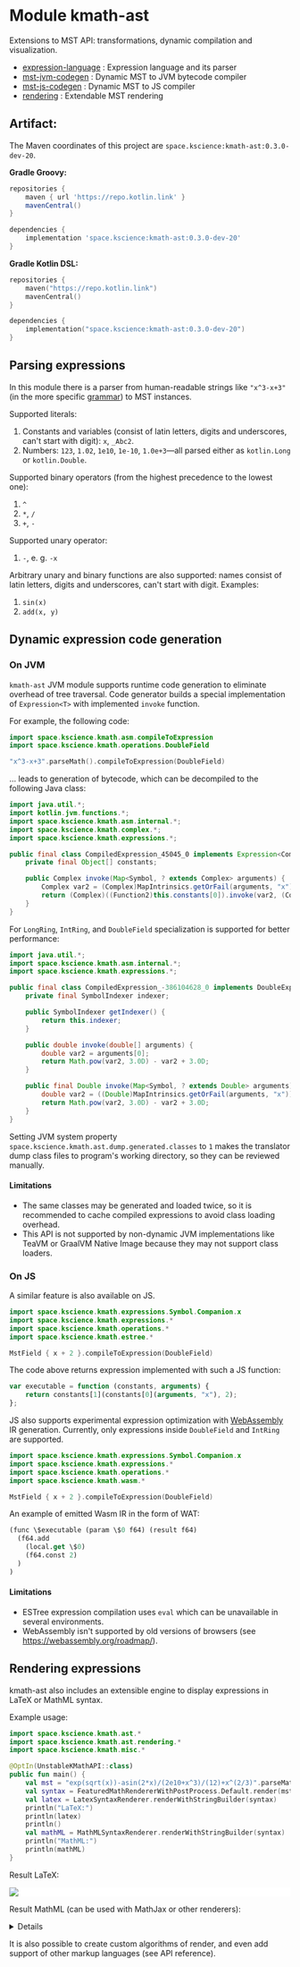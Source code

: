 # Module kmath-ast

Extensions to MST API: transformations, dynamic compilation and visualization.

 - [expression-language](src/commonMain/kotlin/space/kscience/kmath/ast/parser.kt) : Expression language and its parser
 - [mst-jvm-codegen](src/jvmMain/kotlin/space/kscience/kmath/asm/asm.kt) : Dynamic MST to JVM bytecode compiler
 - [mst-js-codegen](src/jsMain/kotlin/space/kscience/kmath/estree/estree.kt) : Dynamic MST to JS compiler
 - [rendering](src/commonMain/kotlin/space/kscience/kmath/ast/rendering/MathRenderer.kt) : Extendable MST rendering


## Artifact:

The Maven coordinates of this project are `space.kscience:kmath-ast:0.3.0-dev-20`.

**Gradle Groovy:**
```groovy
repositories {
    maven { url 'https://repo.kotlin.link' }
    mavenCentral()
}

dependencies {
    implementation 'space.kscience:kmath-ast:0.3.0-dev-20'
}
```
**Gradle Kotlin DSL:**
```kotlin
repositories {
    maven("https://repo.kotlin.link")
    mavenCentral()
}

dependencies {
    implementation("space.kscience:kmath-ast:0.3.0-dev-20")
}
```

## Parsing expressions

In this module there is a parser from human-readable strings like `"x^3-x+3"` (in the more specific [grammar](reference/ArithmeticsEvaluator.g4)) to MST instances.

Supported literals:
1. Constants and variables (consist of latin letters, digits and underscores, can't start with digit): `x`, `_Abc2`.
2. Numbers: `123`, `1.02`, `1e10`, `1e-10`, `1.0e+3`&mdash;all parsed either as `kotlin.Long` or `kotlin.Double`.

Supported binary operators (from the highest precedence to the lowest one):
1. `^`
2. `*`, `/`
3. `+`, `-`

Supported unary operator:
1. `-`, e.&nbsp;g. `-x`

Arbitrary unary and binary functions are also supported: names consist of latin letters, digits and underscores, can't start with digit. Examples:
1. `sin(x)`
2. `add(x, y)`

## Dynamic expression code generation

### On JVM

`kmath-ast` JVM module supports runtime code generation to eliminate overhead of tree traversal. Code generator builds a
special implementation of `Expression<T>` with implemented `invoke` function.

For example, the following code:

```kotlin
import space.kscience.kmath.asm.compileToExpression
import space.kscience.kmath.operations.DoubleField

"x^3-x+3".parseMath().compileToExpression(DoubleField)
```

&mldr; leads to generation of bytecode, which can be decompiled to the following Java class:

```java
import java.util.*;
import kotlin.jvm.functions.*;
import space.kscience.kmath.asm.internal.*;
import space.kscience.kmath.complex.*;
import space.kscience.kmath.expressions.*;

public final class CompiledExpression_45045_0 implements Expression<Complex> {
    private final Object[] constants;

    public Complex invoke(Map<Symbol, ? extends Complex> arguments) {
        Complex var2 = (Complex)MapIntrinsics.getOrFail(arguments, "x");
        return (Complex)((Function2)this.constants[0]).invoke(var2, (Complex)this.constants[1]);
    }
}
```

For `LongRing`, `IntRing`, and `DoubleField` specialization is supported for better performance:

```java
import java.util.*;
import space.kscience.kmath.asm.internal.*;
import space.kscience.kmath.expressions.*;

public final class CompiledExpression_-386104628_0 implements DoubleExpression {
    private final SymbolIndexer indexer;

    public SymbolIndexer getIndexer() {
        return this.indexer;
    }

    public double invoke(double[] arguments) {
        double var2 = arguments[0];
        return Math.pow(var2, 3.0D) - var2 + 3.0D;
    }

    public final Double invoke(Map<Symbol, ? extends Double> arguments) {
        double var2 = ((Double)MapIntrinsics.getOrFail(arguments, "x")).doubleValue();
        return Math.pow(var2, 3.0D) - var2 + 3.0D;
    }
}
```

Setting JVM system property `space.kscience.kmath.ast.dump.generated.classes` to `1` makes the translator dump class files to program's working directory, so they can be reviewed manually.

#### Limitations

- The same classes may be generated and loaded twice, so it is recommended to cache compiled expressions to avoid class loading overhead.
- This API is not supported by non-dynamic JVM implementations like TeaVM or GraalVM Native Image because they may not support class loaders.

### On JS

A similar feature is also available on JS.

```kotlin
import space.kscience.kmath.expressions.Symbol.Companion.x
import space.kscience.kmath.expressions.*
import space.kscience.kmath.operations.*
import space.kscience.kmath.estree.*

MstField { x + 2 }.compileToExpression(DoubleField)
``` 

The code above returns expression implemented with such a JS function:

```js
var executable = function (constants, arguments) {
    return constants[1](constants[0](arguments, "x"), 2);
};
```

JS also supports experimental expression optimization with [WebAssembly](https://webassembly.org/) IR generation.
Currently, only expressions inside `DoubleField` and `IntRing` are supported.

```kotlin
import space.kscience.kmath.expressions.Symbol.Companion.x
import space.kscience.kmath.expressions.*
import space.kscience.kmath.operations.*
import space.kscience.kmath.wasm.*

MstField { x + 2 }.compileToExpression(DoubleField)
```

An example of emitted Wasm IR in the form of WAT:

```lisp
(func \$executable (param \$0 f64) (result f64)
  (f64.add
    (local.get \$0)
    (f64.const 2)
  )
)
```

#### Limitations

- ESTree expression compilation uses `eval` which can be unavailable in several environments.
- WebAssembly isn't supported by old versions of browsers (see https://webassembly.org/roadmap/).

## Rendering expressions

kmath-ast also includes an extensible engine to display expressions in LaTeX or MathML syntax.

Example usage:

```kotlin
import space.kscience.kmath.ast.*
import space.kscience.kmath.ast.rendering.*
import space.kscience.kmath.misc.*

@OptIn(UnstableKMathAPI::class)
public fun main() {
    val mst = "exp(sqrt(x))-asin(2*x)/(2e10+x^3)/(12)+x^(2/3)".parseMath()
    val syntax = FeaturedMathRendererWithPostProcess.Default.render(mst)
    val latex = LatexSyntaxRenderer.renderWithStringBuilder(syntax)
    println("LaTeX:")
    println(latex)
    println()
    val mathML = MathMLSyntaxRenderer.renderWithStringBuilder(syntax)
    println("MathML:")
    println(mathML)
}
```

Result LaTeX:

<div style="background-color:white;">

![](https://latex.codecogs.com/gif.latex?%5Coperatorname{exp}%5C,%5Cleft(%5Csqrt{x}%5Cright)-%5Cfrac{%5Cfrac{%5Coperatorname{arcsin}%5C,%5Cleft(2%5C,x%5Cright)}{2%5Ctimes10^{10}%2Bx^{3}}}{12}+x^{2/3})
</div>

Result MathML (can be used with MathJax or other renderers):

<details>

```html
<math xmlns="https://www.w3.org/1998/Math/MathML">
    <mrow>
        <mo>exp</mo>
        <mspace width="0.167em"></mspace>
        <mfenced open="(" close=")" separators="">
            <msqrt>
                <mi>x</mi>
            </msqrt>
        </mfenced>
        <mo>-</mo>
        <mfrac>
            <mrow>
                <mfrac>
                    <mrow>
                        <mo>arcsin</mo>
                        <mspace width="0.167em"></mspace>
                        <mfenced open="(" close=")" separators="">
                            <mn>2</mn>
                            <mspace width="0.167em"></mspace>
                            <mi>x</mi>
                        </mfenced>
                    </mrow>
                    <mrow>
                        <mn>2</mn>
                        <mo>&times;</mo>
                        <msup>
                            <mrow>
                                <mn>10</mn>
                            </mrow>
                            <mrow>
                                <mn>10</mn>
                            </mrow>
                        </msup>
                        <mo>+</mo>
                        <msup>
                            <mrow>
                                <mi>x</mi>
                            </mrow>
                            <mrow>
                                <mn>3</mn>
                            </mrow>
                        </msup>
                    </mrow>
                </mfrac>
            </mrow>
            <mrow>
                <mn>12</mn>
            </mrow>
        </mfrac>
        <mo>+</mo>
        <msup>
            <mrow>
                <mi>x</mi>
            </mrow>
            <mrow>
                <mn>2</mn>
                <mo>/</mo>
                <mn>3</mn>
            </mrow>
        </msup>
    </mrow>
</math>
```

</details>

It is also possible to create custom algorithms of render, and even add support of other markup languages
(see API reference).
